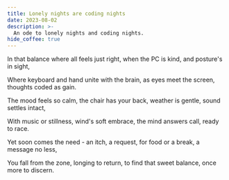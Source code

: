 ```yaml
---
title: Lonely nights are coding nights
date: 2023-08-02
description: >-
  An ode to lonely nights and coding nights.
hide_coffee: true
---
```


In that balance where all feels just right, when the PC is kind, and posture's in sight,

Where keyboard and hand unite with the brain, as eyes meet the screen, thoughts coded as gain.

The mood feels so calm, the chair has your back, weather is gentle, sound settles intact,

With music or stillness, wind's soft embrace, the mind answers call, ready to race.

Yet soon comes the need - an itch, a request, for food or a break, a message no less,

You fall from the zone, longing to return, to find that sweet balance, once more to discern.
